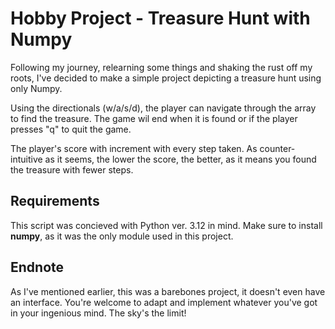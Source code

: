 # Hobby Project - Treasure Hunt with Numpy

Following my journey, relearning some things and shaking the rust off my roots, I've decided to make a simple project depicting a treasure hunt using only Numpy.

Using the directionals (w/a/s/d), the player can navigate through the array to find the treasure. The game wil end when it is found or if the player presses "q" to quit the game.

The player's score with increment with every step taken. As counter-intuitive as it seems, the lower the score, the better, as it means you found the treasure with fewer steps.

## Requirements

This script was concieved with Python ver. 3.12 in mind. Make sure to install **numpy**, as it was the only module used in this project.

## Endnote

As I've mentioned earlier, this was a barebones project, it doesn't even have an interface. You're welcome to adapt and implement whatever you've got in your ingenious mind. The sky's the limit!

